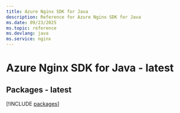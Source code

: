 ```yaml
---
title: Azure Nginx SDK for Java
description: Reference for Azure Nginx SDK for Java
ms.date: 09/23/2025
ms.topic: reference
ms.devlang: java
ms.service: nginx
---
```

# Azure Nginx SDK for Java - latest
## Packages - latest
[!INCLUDE [packages](nginx-index.md)]